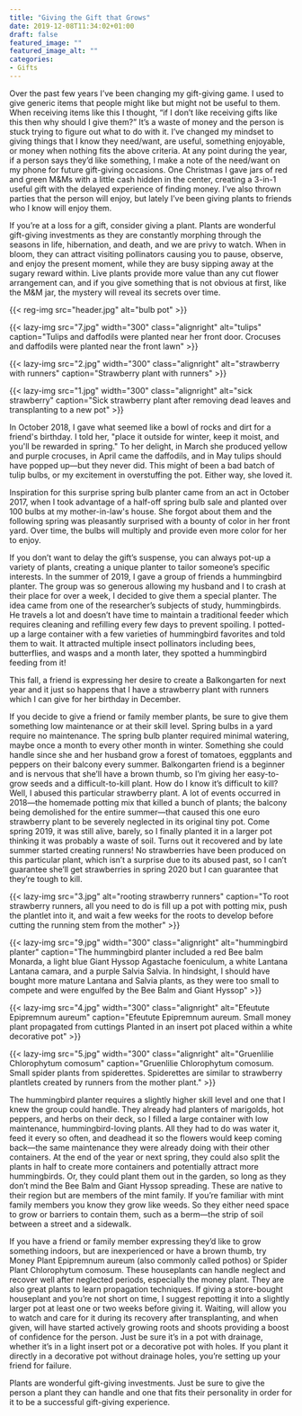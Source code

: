 ```yaml
---
title: "Giving the Gift that Grows"
date: 2019-12-08T11:34:02+01:00
draft: false
featured_image: ""
featured_image_alt: ""
categories:
- Gifts
---
```

Over the past few years I’ve been changing my gift-giving game. I used to give generic items that people might like but might not be useful to them. When receiving items like this I thought, “if I don’t like receiving gifts like this then why should I give them?” It’s a waste of money and the person is stuck trying to figure out what to do with it. I’ve changed my mindset to giving things that I know they need/want, are useful, something enjoyable, or money when nothing fits the above criteria. At any point during the year, if a person says they’d like something, I make a note of the need/want on my phone for future gift-giving occasions. One Christmas I gave jars of red and green M&Ms with a little cash hidden in the center, creating a 3-in-1 useful gift with the delayed experience of finding money. I’ve also thrown parties that the person will enjoy, but lately I’ve been giving plants to friends who I know will enjoy them.

If you’re at a loss for a gift, consider giving a plant. Plants are wonderful gift-giving investments as they are constantly morphing through the seasons in life, hibernation, and death, and we are privy to watch. When in bloom, they can attract visiting pollinators causing you to pause, observe, and enjoy the present moment, while they are busy sipping away at the sugary reward within. Live plants provide more value than any cut flower arrangement can, and if you give something that is not obvious at first, like the M&M jar, the mystery will reveal its secrets over time.

{{< reg-img src="header.jpg"  alt="bulb pot"  >}}

{{< lazy-img src="7.jpg" width="300" class="alignright" alt="tulips" caption="Tulips and daffodils were planted near her front door. Crocuses and daffodils were planted near the front lawn"  >}}

{{< lazy-img src="2.jpg" width="300" class="alignright" alt="strawberry with runners" caption="Strawberry plant with runners"  >}}

{{< lazy-img src="1.jpg" width="300" class="alignright" alt="sick strawberry" caption="Sick strawberry plant after removing dead leaves and transplanting to a new pot"  >}}

In October 2018, I gave what seemed like a bowl of rocks and dirt for a friend's birthday. I told her, "place it outside for winter, keep it moist, and you'll be rewarded in spring." To her delight, in March she produced yellow and purple crocuses, in April came the daffodils, and in May tulips should have popped up—but they never did. This might of been a bad batch of tulip bulbs, or my excitement in overstuffing the pot. Either way, she loved it.

Inspiration for this surprise spring bulb planter came from an act in October 2017, when I took advantage of a half-off spring bulb sale and planted over 100 bulbs at my mother-in-law's house. She forgot about them and the following spring was pleasantly surprised with a bounty of color in her front yard. Over time, the bulbs will multiply and provide even more color for her to enjoy.

If you don’t want to delay the gift’s suspense, you can always pot-up a variety of plants, creating a unique planter to tailor someone’s specific interests. In the summer of 2019, I gave a group of friends a hummingbird planter. The group was so generous allowing my husband and I to crash at their place for over a week, I decided to give them a special planter. The idea came from one of the researcher’s subjects of study, hummingbirds. He travels a lot and doesn’t have time to maintain a traditional feeder which requires cleaning and refilling every few days to prevent spoiling. I potted-up a large container with a few varieties of hummingbird favorites and told them to wait. It attracted multiple insect pollinators including bees, butterflies, and wasps and a month later, they spotted a hummingbird feeding from it!

This fall, a friend is expressing her desire to create a Balkongarten for next year and it just so happens that I have a strawberry plant with runners which I can give for her birthday in December.

If you decide to give a friend or family member plants, be sure to give them something low maintenance or at their skill level. Spring bulbs in a yard require no maintenance. The spring bulb planter required minimal watering, maybe once a month to every other month in winter. Something she could handle since she and her husband grow a forest of tomatoes, eggplants and peppers on their balcony every summer. Balkongarten friend is a beginner and is nervous that she’ll have a brown thumb, so I’m giving her easy-to-grow seeds and a difficult-to-kill plant. How do I know it’s difficult to kill? Well, I abused this particular strawberry plant. A lot of events occurred in 2018—the homemade potting mix that killed a bunch of plants; the balcony being demolished for the entire summer—that caused this one euro strawberry plant to be severely neglected in its original tiny pot. Come spring 2019, it was still alive, barely, so I finally planted it in a larger pot thinking it was probably a waste of soil. Turns out it recovered and by late summer started creating runners! No strawberries have been produced on this particular plant, which isn’t a surprise due to its abused past, so I can’t guarantee she’ll get strawberries in spring 2020 but I can guarantee that they’re tough to kill.

{{< lazy-img src="3.jpg" alt="rooting strawberry runners" caption="To root strawberry runners, all you need to do is fill up a pot with potting mix, push the plantlet into it, and wait a few weeks for the roots to develop before cutting the running stem from the mother"  >}}

{{< lazy-img src="9.jpg" width="300" class="alignright" alt="hummingbird planter" caption="The hummingbird planter included a red Bee balm Monarda, a light blue Giant Hyssop Agastache foeniculum, a white Lantana Lantana camara, and a purple Salvia Salvia. In hindsight, I should have bought more mature Lantana and Salvia plants, as they were too small to compete and were engulfed by the Bee Balm and Giant Hyssop"  >}}

{{< lazy-img src="4.jpg" width="300" class="alignright" alt="Efeutute Epipremnum aureum" caption="Efeutute Epipremnum aureum. Small money plant propagated from cuttings Planted in an insert pot placed within a white decorative pot"  >}}

{{< lazy-img src="5.jpg" width="300" class="alignright" alt="Gruenlilie Chlorophytum comosum" caption="Gruenlilie Chlorophytum comosum. Small spider plants from spiderettes. Spiderettes are similar to strawberry plantlets created by runners from the mother plant."  >}}

The hummingbird planter requires a slightly higher skill level and one that I knew the group could handle. They already had planters of marigolds, hot peppers, and herbs on their deck, so I filled a large container with low maintenance, hummingbird-loving plants. All they had to do was water it, feed it every so often, and deadhead it so the flowers would keep coming back—the same maintenance they were already doing with their other containers. At the end of the year or next spring, they could also split the plants in half to create more containers and potentially attract more hummingbirds. Or, they could plant them out in the garden, so long as they don’t mind the Bee Balm and Giant Hyssop spreading. These are native to their region but are members of the mint family. If you’re familiar with mint family members you know they grow like weeds. So they either need space to grow or barriers to contain them, such as a berm—the strip of soil between a street and a sidewalk.

If you have a friend or family member expressing they’d like to grow something indoors, but are inexperienced or have a brown thumb, try Money Plant Epipremnum aureum (also commonly called pothos) or Spider Plant Chlorophytum comosum. These houseplants can handle neglect and recover well after neglected periods, especially the money plant. They are also great plants to learn propagation techniques. If giving a store-bought houseplant and you’re not short on time, I suggest repotting it into a slightly larger pot at least one or two weeks before giving it. Waiting, will allow you to watch and care for it during its recovery after transplanting, and when given, will have started actively growing roots and shoots providing a boost of confidence for the person. Just be sure it’s in a pot with drainage, whether it’s in a light insert pot or a decorative pot with holes. If you plant it directly in a decorative pot without drainage holes, you’re setting up your friend for failure.

Plants are wonderful gift-giving investments. Just be sure to give the person a plant they can handle and one that fits their personality in order for it to be a successful gift-giving experience.
